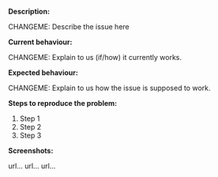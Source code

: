 **Description:**

CHANGEME: Describe the issue here

**Current behaviour:**

CHANGEME: Explain to us (if/how) it currently works.

**Expected behaviour:**

CHANGEME: Explain to us how the issue is supposed to work.

**Steps to reproduce the problem:**

1. Step 1
2. Step 2
3. Step 3

**Screenshots:**

url...
url...
url...
